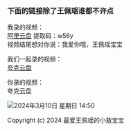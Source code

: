 ### 下面的链接除了王佩瑶谁都不许点

我录的视频：<br />
[阿里云盘](https://www.alipan.com/s/17ZBGMctX1Z) 提取码：w56y<br />
视频结尾想对你说：我爱你哦，王佩瑶宝宝

我们一起录的视频：<br />
[夸克云盘](https://pan.quark.cn/s/5100909f4ffa)

你录的视频：<br />
夸克云盘

![2024年3月10日 星期日 14:50](https://heu-cats-1304328975.cos.ap-beijing.myqcloud.com/hidden/IMG_3149.JPG)

Copyright (c) 2024 最爱王佩瑶的小敖宝宝

